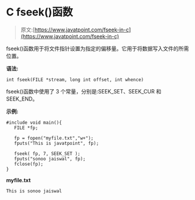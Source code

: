 # C fseek()函数

> 原文:[https://www.javatpoint.com/fseek-in-c](https://www.javatpoint.com/fseek-in-c)

fseek()函数用于将文件指针设置为指定的偏移量。它用于将数据写入文件的所需位置。

**语法:**

```
int fseek(FILE *stream, long int offset, int whence)

```

fseek()函数中使用了 3 个常量，分别是:SEEK_SET、SEEK_CUR 和 SEEK_END。

**示例:**

```
#include void main(){
   FILE *fp;

   fp = fopen("myfile.txt","w+");
   fputs("This is javatpoint", fp);

   fseek( fp, 7, SEEK_SET );
   fputs("sonoo jaiswal", fp);
   fclose(fp);
} 
```

**myfile.txt**

```
This is sonoo jaiswal

```